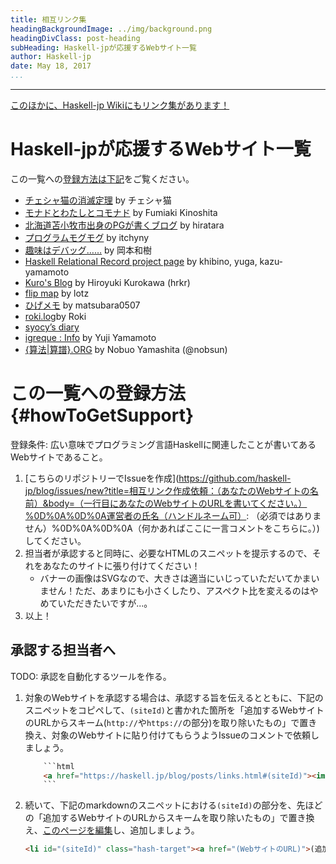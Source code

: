 ```yaml
---
title: 相互リンク集
headingBackgroundImage: ../img/background.png
headingDivClass: post-heading
subHeading: Haskell-jpが応援するWebサイト一覧
author: Haskell-jp
date: May 18, 2017
...
```

---

[このほかに、Haskell-jp Wikiにもリンク集があります！](https://wiki.haskell.jp/Links)

# Haskell-jpが応援するWebサイト一覧

この一覧への[登録方法は下記](#howToGetSupport)をご覧ください。

<ul>
<li id="ccvanishing.hateblo.jp" class="hash-target"><a href="http://ccvanishing.hateblo.jp/">チェシャ猫の消滅定理</a> by チェシャ猫</li>
<li id="fumieval.hatenablog.com" class="hash-target"><a href="http://fumieval.hatenablog.com">モナドとわたしとコモナド</a> by Fumiaki Kinoshita</li>
<li id="hiratara.hatenadiary.jp" class="hash-target"><a href="http://hiratara.hatenadiary.jp/">北海道苫小牧市出身のPGが書くブログ</a> by hiratara</li>
<li id="itchyny.hatenablog.com" class="hash-target"><a href="http://itchyny.hatenablog.com/">プログラムモグモグ</a> by itchyny</li>
<li id="kakkun61.hatenablog.com/archive/category/Haskell" class="hash-target"><a href="http://kakkun61.hatenablog.com/archive/category/Haskell">趣味はデバッグ……</a> by 岡本和樹</li>
<li id="khibino.github.io/haskell-relational-record" class="hash-target"><a href="http://khibino.github.io/haskell-relational-record/">Haskell Relational Record project page</a> by khibino, yuga, kazu-yamamoto</li>
<li id="kurokawh.blogspot.jp" class="hash-target"><a href="http://kurokawh.blogspot.jp/">Kuro's Blog</a> by Hiroyuki Kurokawa (hrkr)</li>
<li id="lotz84.github.io" class="hash-target"><a href="https://lotz84.github.io">flip map</a> by lotz</li>
<li id="matsubara0507.github.io" class="hash-target"><a href="https://matsubara0507.github.io/">ひげメモ</a> by matsubara0507</li>
<li id="roki.dev/roki.log/" class="hash-target"><a href="https://roki.dev/roki.log/">roki.log</a>by Roki</li>
<li id="syocy.hatenablog.com" class="hash-target"><a href="http://syocy.hatenablog.com/">syocy’s diary</a></li>
<li id="the.igreque.info" class="hash-target"><a href="http://the.igreque.info">igreque : Info</a> by Yuji Yamamoto</li>
<li id="www.sampou.org" class="hash-target"><a href="http://www.sampou.org">{算法|算譜}.ORG</a> by Nobuo Yamashita (@nobsun)</li>
</ul>

# この一覧への登録方法 {#howToGetSupport}

登録条件: 広い意味でプログラミング言語Haskellに関連したことが書いてあるWebサイトであること。

1. [こちらのリポジトリーでIssueを作成](https://github.com/haskell-jp/blog/issues/new?title=相互リンク作成依頼：（あなたのWebサイトの名前）&body=（一行目にあなたのWebサイトのURLを書いてください。）%0D%0A%0D%0A運営者の氏名（ハンドルネーム可）: （必須ではありません）%0D%0A%0D%0A（何かあればここに一言コメントをこちらに。）)してください。
1. 担当者が承認すると同時に、必要なHTMLのスニペットを提示するので、それをあなたのサイトに張り付けてください！
    - バナーの画像はSVGなので、大きさは適当にいじっていただいてかまいません！ただ、あまりにも小さくしたり、アスペクト比を変えるのはやめていただきたいですが...。
1. 以上！

## 承認する担当者へ

TODO: 承認を自動化するツールを作る。

1. 対象のWebサイトを承認する場合は、承認する旨を伝えるとともに、下記のスニペットをコピペして、`(siteId)`と書かれた箇所を「追加するWebサイトのURLからスキーム(`http://`や`https://`の部分)を取り除いたもの」で置き換え、対象のWebサイトに貼り付けてもらうようIssueのコメントで依頼しましょう。
    ```html
        ```html
        <a href="https://haskell.jp/blog/posts/links.html#(siteId)"><img width="234" src="https://haskell.jp/img/supported-by-haskell-jp.svg" alt="Supported By Haskell-jp."></a>
        ```
    ```
1. 続いて、下記のmarkdownのスニペットにおける`(siteId)`の部分を、先ほどの「追加するWebサイトのURLからスキームを取り除いたもの」で置き換え、[このページを編集](https://github.com/haskell-jp/blog/edit/master/preprocessed-site/posts/links.md)し、追加しましょう。

    ```html
    <li id="(siteId)" class="hash-target"><a href="(WebサイトのURL)">(追加するWebサイトの名前)</a>( by 運営者の氏名があれば)</li>
    ```
